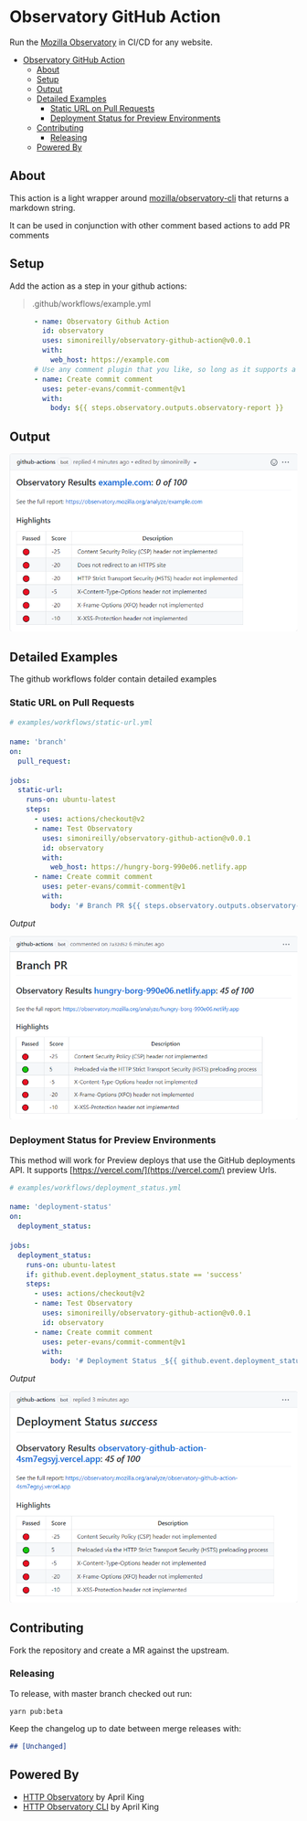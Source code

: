 # Observatory GitHub Action

Run the [Mozilla Observatory](https://observatory.mozilla.org/) in CI/CD for any website.

- [Observatory GitHub Action](#observatory-github-action)
  - [About](#about)
  - [Setup](#setup)
  - [Output](#output)
  - [Detailed Examples](#detailed-examples)
    - [Static URL on Pull Requests](#static-url-on-pull-requests)
    - [Deployment Status for Preview Environments](#deployment-status-for-preview-environments)
  - [Contributing](#contributing)
    - [Releasing](#releasing)
  - [Powered By](#powered-by)

## About

This action is a light wrapper around [mozilla/observatory-cli](https://github.com/mozilla/observatory-cli) that returns a markdown string.

It can be used in conjunction with other comment based actions to add PR comments
## Setup

Add the action as a step in your github actions:

>.github/workflows/example.yml
```yaml
      - name: Observatory Github Action
        id: observatory
        uses: simonireilly/observatory-github-action@v0.0.1
        with:
          web_host: https://example.com
      # Use any comment plugin that you like, so long as it supports a string input
      - name: Create commit comment
        uses: peter-evans/commit-comment@v1
        with:
          body: ${{ steps.observatory.outputs.observatory-report }}
```

## Output

![GitHub comment showing output from observatory report](.readme/example.png)

## Detailed Examples

The github workflows folder contain detailed examples

### Static URL on Pull Requests

```yaml
# examples/workflows/static-url.yml

name: 'branch'
on:
  pull_request:

jobs:
  static-url:
    runs-on: ubuntu-latest
    steps:
      - uses: actions/checkout@v2
      - name: Test Observatory
        uses: simonireilly/observatory-github-action@v0.0.1
        id: observatory
        with:
          web_host: https://hungry-borg-990e06.netlify.app
      - name: Create commit comment
        uses: peter-evans/commit-comment@v1
        with:
          body: '# Branch PR ${{ steps.observatory.outputs.observatory-report }}'

```

*Output*

![GitHub comment showing output from observatory report](.readme/static-url.png)

### Deployment Status for Preview Environments

This method will work for Preview deploys that use the GitHub deployments API. It supports [https://vercel.com/](https://vercel.com/) preview Urls.

```yaml
# examples/workflows/deployment_status.yml

name: 'deployment-status'
on:
  deployment_status:

jobs:
  deployment_status:
    runs-on: ubuntu-latest
    if: github.event.deployment_status.state == 'success'
    steps:
      - uses: actions/checkout@v2
      - name: Test Observatory
        uses: simonireilly/observatory-github-action@v0.0.1
        id: observatory
      - name: Create commit comment
        uses: peter-evans/commit-comment@v1
        with:
          body: '# Deployment Status _${{ github.event.deployment_status.state }}_ ${{ steps.observatory.outputs.observatory-report }}'

```

*Output*

![GitHub comment showing output from observatory report](.readme/deployment-status.png)

## Contributing

Fork the repository and create a MR against the upstream.

### Releasing

To release, with master branch checked out run:

```
yarn pub:beta
```

Keep the changelog up to date between merge releases with:

```markdown
## [Unchanged]
```

## Powered By

- [HTTP Observatory](https://github.com/mozilla/http-observatory) by April King
- [HTTP Observatory CLI](https://github.com/mozilla/observatory-cli) by April King
